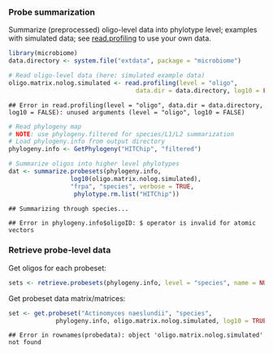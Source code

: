### Probe summarization

Summarize (preprocessed) oligo-level data into phylotype level; examples with simulated data; see [read.profiling](reading) to use your own data.


```r
library(microbiome)
data.directory <- system.file("extdata", package = "microbiome")

# Read oligo-level data (here: simulated example data)
oligo.matrix.nolog.simulated <- read.profiling(level = "oligo", 
                                   data.dir = data.directory, log10 = FALSE)
```

```
## Error in read.profiling(level = "oligo", data.dir = data.directory, log10 = FALSE): unused arguments (level = "oligo", log10 = FALSE)
```

```r
# Read phylogeny map
# NOTE: use phylogeny.filtered for species/L1/L2 summarization
# Load phylogeny.info from output directory
phylogeny.info <- GetPhylogeny("HITChip", "filtered")

# Summarize oligos into higher level phylotypes
dat <- summarize.probesets(phylogeny.info, 
                 log10(oligo.matrix.nolog.simulated), 
                 "frpa", "species", verbose = TRUE, 
                  phylotype.rm.list("HITChip"))
```

```
## Summarizing through species...
```

```
## Error in phylogeny.info$oligoID: $ operator is invalid for atomic vectors
```


### Retrieve probe-level data

Get oligos for each probeset:


```r
sets <- retrieve.probesets(phylogeny.info, level = "species", name = NULL)
```

Get probeset data matrix/matrices:


```r
set <- get.probeset("Actinomyces naeslundii", "species", 
             phylogeny.info, oligo.matrix.nolog.simulated, log10 = TRUE)
```

```
## Error in rownames(probedata): object 'oligo.matrix.nolog.simulated' not found
```
